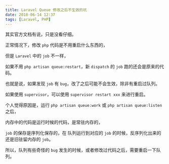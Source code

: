 ```yaml
---
title: Laravel Queue 修改之后不生效的坑
date: 2018-06-14 12:37
tags: [Laravel, PHP]
---
```


其实官方文档有说，只是没看仔细。

 
正常情况下，修改 `php` 代码是不用重启什么东西的，

但是 `Laravel` 中的 `job` 不一样，

如果不用 `php artisan queue:restart`，新 `dispatch` 的 `job` 跑的还会是原来的代码。

也就是说，如果发现 `job` 有 `bug`，改了之后可能不会生效，除非有重启过队列。

如果使用 `supervisor`，可以使用 `supervisor restart xxx` 来进行重启。

 

个人觉得原因是，运行 `php artisan queue:work` 或 `php artisan queue:listen` 之后，

内存中的代码是运行时候的代码，是常驻内存的，

`job` 的保存是序列化保存的，在 队列运行到对应的 `job` 的时候，反序列化出来的还是旧驻留内存的 `job`。


所以，队列有些奇怪的 `bug` 发生的时候，或者修改过代码之后，需要重启一下队列。


